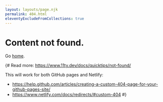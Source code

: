 ```yaml
---
layout: layouts/page.njk
permalink: 404.html
eleventyExcludeFromCollections: true
---
```

# Content not found.

Go <a href="{{ '/' }}">home</a>.

{#
Read more: https://www.11ty.dev/docs/quicktips/not-found/

This will work for both GitHub pages and Netlify:

* https://help.github.com/articles/creating-a-custom-404-page-for-your-github-pages-site/
* https://www.netlify.com/docs/redirects/#custom-404
#}
